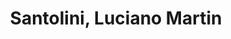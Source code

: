 ---
title: "Santolini, Luciano Martin"
url: /gualeguaychu/santolini-luciano-martin/
shop: Metzgerei
---